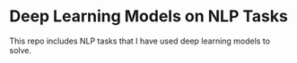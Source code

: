 # Deep Learning Models on NLP Tasks
This repo includes NLP tasks that I have used deep learning models to solve. 
